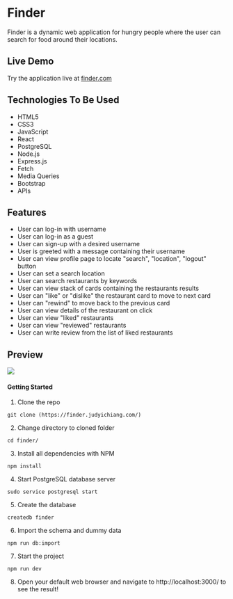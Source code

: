 # Finder

Finder is a dynamic web application for hungry people where the user can search for food around their locations.

## Live Demo

Try the application live at [finder.com](https://finder.judyichiang.com/)

## Technologies To Be Used

- HTML5
- CSS3
- JavaScript
- React
- PostgreSQL
- Node.js
- Express.js
- Fetch
- Media Queries
- Bootstrap
- APIs

## Features

-   User can log-in with username
-   User can log-in as a guest
-   User can sign-up with a desired username
-   User is greeted with a message containing their username
-   User can view profile page to locate "search", "location", "logout" button
-   User can set a search location
-   User can search restaurants by keywords
-   User can view stack of cards containing the restaurants results
-   User can "like" or "dislike" the restaurant card to move to next card
-   User can "rewind" to move back to the previous card
-   User can view details of the restaurant on click
-   User can view "liked" restaurants
-   User can view "reviewed" restaurants
-   User can write review from the list of liked restaurants

## Preview

![](server/public/images/finder.gif)

#### Getting Started
1. Clone the repo
  ```shell
  git clone (https://finder.judyichiang.com/)
  ```
2. Change directory to cloned folder
  ```shell
  cd finder/
  ```
3. Install all dependencies with NPM
  ```shell
  npm install
  ```
4. Start PostgreSQL database server
  ```shell
  sudo service postgresql start
  ```
5. Create the database
  ```shell
  createdb finder
  ```
6. Import the schema and dummy data
  ```shell
  npm run db:import
  ```

7. Start the project
  ```shell
  npm run dev
  ```
8. Open your default web browser and navigate to http://localhost:3000/ to see the result!

